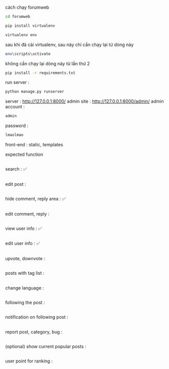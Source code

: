 cách chạy forumweb
```bash
cd forumweb
```

```bash
pip install virtualenv
```

```bash
virtualenv env
```

sau khi đã cài virtualenv, sau này chỉ cần chạy lại từ dòng này 

```bash
env\scripts\activate
```

không cần chạy lại dòng này từ lần thứ 2

```bash
pip install -r requirements.txt
```

run server : 
```bash
python manage.py runserver
```
server : http://127.0.0.1:8000/
admin site : http://127.0.0.1:8000/admin/ 
admin account : 
```bash
admin
```
password : 
```bash
lmaolmao
```
front-end : static, templates

expected function
##
search : ✅
##
edit post : 
##
hide comment, reply area : ✅
##
edit comment, reply :
##
view user info : ✅
##
edit user info : ✅
##
upvote, downvote :
##
posts with tag list :
##
change language :
##
following the post :
##
notification on following post :
##
report post, category, bug :
##
(optional) show current popular posts :
##
user point for ranking :
##

